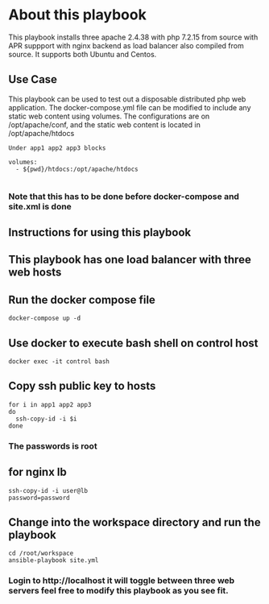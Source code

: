 # About this playbook

This playbook installs three apache 2.4.38 with php 7.2.15 from source with APR suppport with nginx backend as load balancer also compiled from source. It supports both Ubuntu and Centos.

## Use Case

This playbook can be used to test out a disposable distributed php web application. The docker-compose.yml file can be modified to include any static web content using volumes. The configurations are on /opt/apache/conf, and the static web content is located in /opt/apache/htdocs

```
Under app1 app2 app3 blocks

volumes:
  - ${pwd}/htdocs:/opt/apache/htdocs
  
 ```
 ### Note that this has to be done before docker-compose and site.xml is done

## Instructions for using this playbook

## This playbook has one load balancer with three web hosts

## Run the docker compose file

```
docker-compose up -d
```

## Use docker to execute bash shell on control host

```
docker exec -it control bash
```

## Copy ssh public key to hosts

```
for i in app1 app2 app3
do
  ssh-copy-id -i $i
done
```
### The passwords is root

## for nginx lb 

```
ssh-copy-id -i user@lb
password=password
```

## Change into the workspace directory and run the playbook

```
cd /root/workspace
ansible-playbook site.yml
```

### Login to http://localhost it will toggle between three web servers feel free to modify this playbook as you see fit.

